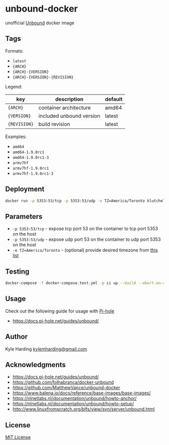 # unbound-docker

unofficial [Unbound](https://unbound.net) docker image

## Tags

Formats:

* `latest`
* `{ARCH}`
* `{ARCH}-{VERSION}`
* `{ARCH}-{VERSION}-{REVISION}`

Legend:

|key|description|default|
|---|---|---|
|`{ARCH}`|container architecture|amd64|
|`{VERSION}`|included unbound version|latest|
|`{REVISION}`|build revision|latest|

Examples:

* `amd64`
* `amd64-1.9.0rc1`
* `amd64-1.9.0rc1-3`
* `armv7hf`
* `armv7hf-1.9.0rc1`
* `armv7hf-1.9.0rc1-3`

## Deployment

```bash
docker run -p 5353:53/tcp -p 5353:53/udp -e TZ=America/Toronto klutchell/unbound
```

## Parameters

* `-p 5353:53/tcp` - expose tcp port 53 on the container to tcp port 5353 on the host
* `-p 5353:53/udp` - expose udp port 53 on the container to udp port 5353 on the host
* `-e TZ=America/Toronto` - (optional) provide desired timezone from [this list](https://en.wikipedia.org/wiki/List_of_tz_database_time_zones)

## Testing

```bash
docker-compose -f docker-compose.test.yml -p ci up --build --abort-on-container-exit
```

## Usage

Check out the following guide for usage with [Pi-hole](https://pi-hole.net/)

* https://docs.pi-hole.net/guides/unbound/

## Author

Kyle Harding <kylemharding@gmail.com>

## Acknowledgments

* https://docs.pi-hole.net/guides/unbound/
* https://github.com/folhabranca/docker-unbound
* https://github.com/MatthewVance/unbound-docker
* https://www.balena.io/docs/reference/base-images/base-images/
* https://nlnetlabs.nl/documentation/unbound/howto-anchor/
* https://nlnetlabs.nl/documentation/unbound/howto-setup/
* http://www.linuxfromscratch.org/blfs/view/svn/server/unbound.html

## License

[MIT License](./LICENSE)
